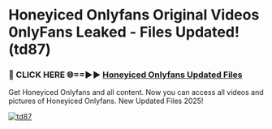 # Honeyiced Onlyfans Original Videos 0nlyFans Leaked - Files Updated! (td87)

<h3>🔴 CLICK HERE 🌐==►► <a href="https://tinyurl.com/ehrbuxhb" rel="nofollow">Honeyiced Onlyfans Updated Files</a></h3>

Get Honeyiced Onlyfans and all content. Now you can access all videos and pictures of Honeyiced Onlyfans. New Updated Files 2025!

[![td87](https://i.imgur.com/lVYEuWS.gif)](https://tinyurl.com/ehrbuxhb)
